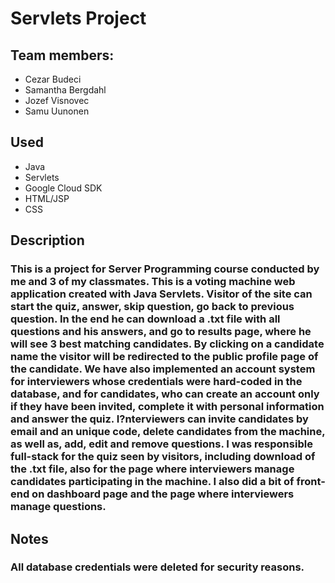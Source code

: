 # Servlets Project

## Team members:
  * Cezar Budeci
  * Samantha Bergdahl
  * Jozef Visnovec
  * Samu Uunonen

## Used
  * Java
  * Servlets
  * Google Cloud SDK
  * HTML/JSP
  * CSS
  
## Description
### This is a project for Server Programming course conducted by me and 3 of my classmates. This is a voting machine web application created with Java Servlets. Visitor of the site can start the quiz, answer, skip question, go back to previous question. In the end he can download a .txt file with all questions and his answers, and go to results page, where he will see 3 best matching candidates. By clicking on a candidate name the visitor will be redirected to the public profile page of the candidate. We have also implemented an account system for interviewers whose credentials were hard-coded in the database, and for candidates, who can create an account only if they have been invited, complete it with personal information and answer the quiz. I?nterviewers can invite candidates by email and an unique code, delete candidates from the machine, as well as, add, edit and remove questions. I was responsible full-stack for the quiz seen by visitors, including download of the .txt file, also for the page where interviewers manage candidates participating in the machine. I also did a bit of front-end on dashboard page and the page where interviewers manage questions.

## Notes
### All database credentials were deleted for security reasons.
